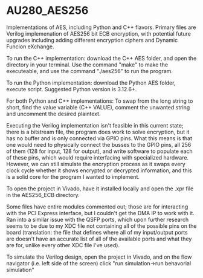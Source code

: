 # AU280_AES256
Implementations of AES, including Python and C++ flavors. Primary files are Verilog implemenation of AES256 bit ECB encryption, with potential future upgrades including adding different encryption ciphers and Dynamic Funcion eXchange.

To run the C++ implementation: download the C++ AES folder, and open the directory in your terminal. Use the command "make" to make the executeable, and use the command "./aes256" to run the program.

To run the Python implementation: download the Python AES folder, execute script. Suggested Python version is 3.12.6+.

For both Python and C++ implementations: To swap from the long string to short, find the value variable (C++ VALUE), comment the unwanted string and uncomment the desired plaintext.

Executing the Verilog implementation isn't feasible in this current state; there is a bitstream file, the program does work to solve encryption, but it has no buffer and is only connected via GPIO pins. What this means is that one would need to physically connect the busses to the GPIO pins, all 256 of them (128 for input, 128 for output), and write software to populate each of these pins, which would require interfacing with specialized hardware. However, we can still simulate the encryption process as it swaps every clock cycle whether it shows encrypted or decrypted information, and this is a solid core for the program I wanted to implement.

To open the project in Vivado, have it installed locally and open the .xpr file in the AES256_ECB directory.

Some files have entire modules commented out; those are for interacting with the PCI Express interface, but I couldn't get the DMA IP to work with it. Ran into a similar issue with the QSFP ports, which upon further research seems to be due to my XDC file not containing all of the possible pins on the board (translation: the file that defines where all of my input/output ports are doesn't have an accurate list of all of the available ports and what they are for, unlike every other XDC file I've used).

To simulate the Verilog design, open the project in Vivado, and on the flow navigator (i.e. left side of the screen) click "run simulation->run behavorial simulation"
